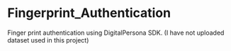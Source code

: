 # Fingerprint_Authentication
Finger print authentication using DigitalPersona SDK. (I have not uploaded dataset used in this project)
